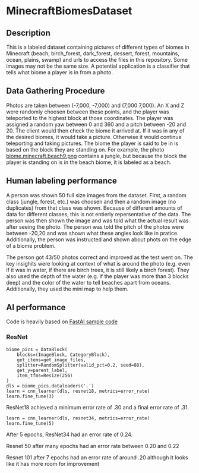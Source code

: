 # MinecraftBiomesDataset

## Description
This is a labeled dataset containing pictures of different types of biomes in Minecraft (beach, birch_forest, dark_forest, dessert, forest, mountains, ocean, plains, swamp) and urls to access the files in this repository. Some images may not be the same size. A potential application is a classifier that tells what biome a player is in from a photo.

## Data Gathering Procedure
Photos are taken between (-7,000, -7,000) and (7,000 7,000). An X and Z were randomly choosen between these points, and the player was teleported to the highest block at those coordinates. The player was assigned a random yaw between 0 and 360 and a pitch between -20 and 20. The client would then check the biome it arrived at. If it was in any of the desired biomes, it would take a picture. Otherwise it would continue teleporting and taking pictures. The biome the player is said to be in is based on the block they are standing on. For example, the photo [biome.minecraft.beach9.png](https://github.com/Exeton/MinecraftBiomesDataset/blob/main/beach/biome.minecraft.beach9.png) contains a jungle, but because the block the player is standing on is in the beach biome, it is labeled as a beach.

## Human labeling performance
A person was shown 50 full size images from the dataset. First, a random class (jungle, forest, etc.) was choosen and then a random image (no duplicates) from that class was shown. Because of different amounts of data for different classes, this is not entierly repersentative of the data. The person was then shown the image and was told what the actual result was after seeing the photo. The person was told the pitch of the photos were between -20,20 and was shown what these angles look like in pratice. Additionally, the person was instructed and shown about phots on the edge of a biome problem.

The person got 43/50 photos correct and improved as the test went on. The key insighits were looking at context of what is around the photo (e.g. even if it was in water, if there are birch trees, it is still likely a birch forest). They also used the depth of the water (e.g. if the player was more than 3 blocks deep) and the color of the water to tell beaches apart from oceans. Additionally, they used the mini map to help them.

## AI performance

Code is heavily based on [FastAI sample code](https://github.com/fastai/fastbook/blob/master/clean/02_production.ipynb)

### ResNet

```
biome_pics = DataBlock(
    blocks=(ImageBlock, CategoryBlock),
    get_items=get_image_files,
    splitter=RandomSplitter(valid_pct=0.2, seed=88),
    get_y=parent_label,
    item_tfms=Resize(256)
)
dls = biome_pics.dataloaders('.')
learn = cnn_learner(dls, resnet18, metrics=error_rate)
learn.fine_tune(3)
```

ResNet18 achieved a minimum error rate of .30 and a final error rate of .31.

```
learn = cnn_learner(dls, resnet34, metrics=error_rate)
learn.fine_tune(5)
```
After 5 epochs, ResNet34 had an error rate of 0.24.

Resnet 50 after many epochs had an error rate between 0.20 and 0.22

Resnet 101 after 7 epochs had an error rate of around .20 although it looks like it has more room for improvement

